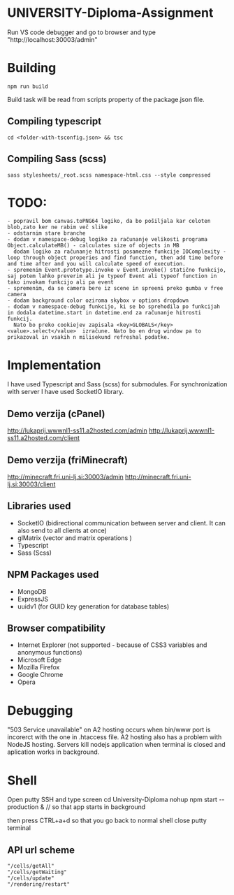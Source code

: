 # UNIVERSITY-Diploma-Assignment
Run VS code debugger and go to browser and type "http://localhost:30003/admin"


# Building 
	npm run build
Build task will be read from scripts property of the package.json file.

## Compiling typescript
	cd <folder-with-tsconfig.json> && tsc

## Compiling Sass (scss)
	sass stylesheets/_root.scss namespace-html.css --style compressed


# TODO:
	- popravil bom canvas.toPNG64 logiko, da bo pošiljala kar celoten blob,zato ker ne rabim več slike
	- odstarnim stare branche
	- dodam v namespace-debug logiko za računanje velikosti programa Object.calculateMB() - calculates size of objects in MB
	  dodam logiko za računanje hitrosti posamezne funkcije IOComplexity - loop through object properies and find function, then add time before and time after and you will calculate speed of execution.
	- spremenim Event.prototype.invoke v Event.invoke() statično funkcijo, saj potem lahko preverim ali je typeof Event ali typeof function in tako invokam funkcijo ali pa event
	- spremenim, da se camera bere iz scene in spreeni preko gumba v free camera
	- dodam background color oziroma skybox v options dropdown
	- dodam v namespace-debug funkcijo, ki se bo sprehodila po funkcijah in dodala datetime.start in datetime.end za računanje hitrosti funkcij. 
	  Nato bo preko cookiejev zapisala <key>GLOBALS</key><value>.select</value>  izračune. Nato bo en drug window pa to prikazoval in vsakih n milisekund refreshal podatke.


# Implementation
I have used Typescript and Sass (scss) for submodules. For synchronization with server I have used SocketIO library.


## Demo verzija (cPanel)
http://lukaprij.wwwnl1-ss11.a2hosted.com/admin
http://lukaprij.wwwnl1-ss11.a2hosted.com/client

## Demo verzija (friMinecraft)
http://minecraft.fri.uni-lj.si:30003/admin
http://minecraft.fri.uni-lj.si:30003/client


## Libraries used
- SocketIO (bidirectional communication between server and client. It can also send to all clients at once)
- glMatrix (vector and matrix operations )
- Typescript
- Sass (Scss)


## NPM Packages used
- MongoDB
- ExpressJS
- uuidv1 (for GUID key generation for database tables)


## Browser compatibility
- Internet Explorer (not supported - because of CSS3 variables and anonymous functions)
- Microsoft Edge
- Mozilla Firefox
- Google Chrome
- Opera


# Debugging
"503 Service unavailable" on A2 hosting occurs when bin/www port is incorerct with the one in .htaccess file. 
A2 hosting also has a problem with NodeJS hosting. Servers kill nodejs application when terminal is closed and aplication works in background.

# Shell
Open putty SSH and type
screen
cd University-Diploma
nohup npm start --production &     // so that app starts in background

then press CTRL+a+d so that you go back to normal shell
close putty terminal


## API url scheme
	"/cells/getAll"
	"/cells/getWaiting"
	"/cells/update"
	"/rendering/restart"